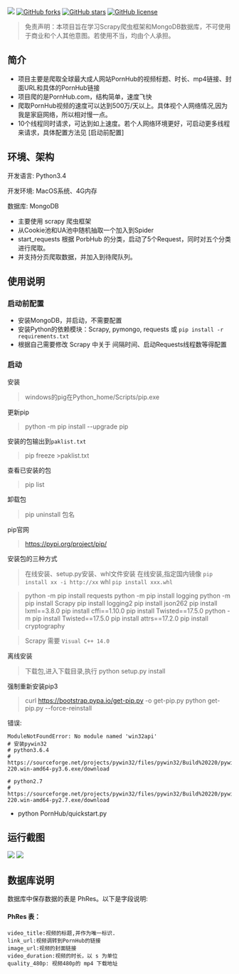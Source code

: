 ![][py2x] [![GitHub forks][forks]][network] [![GitHub stars][stars]][stargazers] [![GitHub license][license]][lic_file]
> 免责声明：本项目旨在学习Scrapy爬虫框架和MongoDB数据库，不可使用于商业和个人其他意图。若使用不当，均由个人承担。


## 简介

* 项目主要是爬取全球最大成人网站PornHub的视频标题、时长、mp4链接、封面URL和具体的PornHub链接
* 项目爬的是PornHub.com，结构简单，速度飞快
* 爬取PornHub视频的速度可以达到500万/天以上。具体视个人网络情况,因为我是家庭网络，所以相对慢一点。
* 10个线程同时请求，可达到如上速度。若个人网络环境更好，可启动更多线程来请求，具体配置方法见    [启动前配置]


## 环境、架构

开发语言: Python3.4

开发环境: MacOS系统、4G内存

数据库: MongoDB

* 主要使用 scrapy 爬虫框架
* 从Cookie池和UA池中随机抽取一个加入到Spider
* start_requests 根据 PorbHub 的分类，启动了5个Request，同时对五个分类进行爬取。
* 并支持分页爬取数据，并加入到待爬队列。

## 使用说明

### 启动前配置

* 安装MongoDB，并启动，不需要配置
* 安装Python的依赖模块：Scrapy, pymongo, requests 或 `pip install -r requirements.txt`
* 根据自己需要修改 Scrapy 中关于 间隔时间、启动Requests线程数等得配置

### 启动

安装
> windows的pig在Python_home/Scripts/pip.exe

更新pip
> python -m pip install --upgrade pip

安装的包输出到`paklist.txt`
> pip freeze >paklist.txt

查看已安装的包
> pip list

卸载包
> pip uninstall 包名

pip官网
> https://pypi.org/project/pip/

安装包的三种方式

> 在线安装、setup.py安装、whl文件安装
> 在线安装,指定国内镜像 `pip install xx -i http://xx`
> whl `pip install xxx.whl`

> python -m pip install requests
> python -m pip install logging
> python -m pip install Scrapy
> pip install logging2
> pip install json262
> pip install lxml==3.8.0
> pip install cffi==1.10.0
> pip install Twisted==17.5.0
> python -m pip install Twisted==17.5.0
> pip install attrs==17.2.0
> pip install cryptography

> Scrapy 需要 `Visual C++ 14.0`


离线安装
 > 下载包,进入下载目录,执行
> python setup.py install

强制重新安装pip3
> curl https://bootstrap.pypa.io/get-pip.py -o get-pip.py
> python get-pip.py --force-reinstall

错误:
```
ModuleNotFoundError: No module named 'win32api'
# 安装pywin32
# python3.6.4 
# https://sourceforge.net/projects/pywin32/files/pywin32/Build%20220/pywin32-220.win-amd64-py3.6.exe/download

# python2.7
# https://sourceforge.net/projects/pywin32/files/pywin32/Build%20220/pywin32-220.win-amd64-py2.7.exe/download
```

* python PornHub/quickstart.py

## 运行截图
![](https://github.com/xiyouMc/PornHubBot/blob/master/img/running.png?raw=true)
![](https://github.com/xiyouMc/PornHubBot/blob/master/img/mongodb.png?raw=true)

## 数据库说明

数据库中保存数据的表是 PhRes。以下是字段说明:

#### PhRes 表：
	
	video_title:视频的标题,并作为唯一标识.
	link_url:视频调转到PornHub的链接
	image_url:视频的封面链接
	video_duration:视频的时长，以 s 为单位
	quality_480p: 视频480p的 mp4 下载地址


[py2x]: https://img.shields.io/badge/python-2.x-brightgreen.svg
[issues_img]: https://img.shields.io/github/issues/xiyouMc/WebHubBot.svg
[issues]: https://github.com/xiyouMc/WebHubBot/issues

[forks]: https://img.shields.io/github/forks/xiyouMc/WebHubBot.svg
[network]: https://github.com/xiyouMc/WebHubBot/network

[stars]: https://img.shields.io/github/stars/xiyouMc/WebHubBot.svg
[stargazers]: https://github.com/xiyouMc/WebHubBot/stargazers

[license]: https://img.shields.io/badge/license-MIT-blue.svg
[lic_file]: https://raw.githubusercontent.com/xiyouMc/WebHubBot/master/LICENSE
